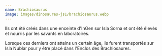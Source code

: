 ```yaml
---
name: Brachiosaurus
image: images/dinosaures-js1/brachiosaurus.webp
---
```


Ils ont été créés dans une enceinte d'InGen sur Isla Sorna et ont été élevés et nourris par les savants en laboratoires.

Lorsque ces derniers ont atteins un certain âge, ils furent transportés sur Isla Nublar pour y être placé dans l'Enclos des Brachiosaures.
